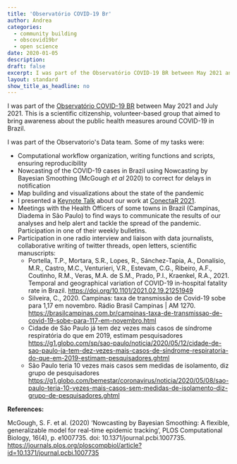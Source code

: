 ```yaml
---
title: 'Observatório COVID-19 Br'
author: Andrea
categories:
  - community building
  - obscovid19br
  - open science
date: 2020-01-05
description: 
draft: false
excerpt: I was part of the Observatório COVID-19 BR between May 2021 and July 2021. This is a scientific citizenship, volunteer-based group that aimed to bring awareness about the public health measures around COVID-19 in Brazil
layout: standard
show_title_as_headline: no
---
```

  
  
I was part of the [Observatório COVID-19 BR](https://covid19br.github.io) between May 2021 and July 2021. This is a scientific citizenship, volunteer-based group that aimed to bring awareness about the public health measures around COVID-19 in Brazil.

I was part of the Observatorio's Data team. Some of my tasks were: 

+ Computational workflow organization, writing functions and scripts, ensuring reproducibility
+ Nowcasting of the COVID-19 cases in Brazil using Nowcasting by Bayesian Smoothing (McGough _et al_ 2020) to correct for delays in notification
+ Map building and visualizations about the state of the pandemic
+ I presented a [Keynote Talk](/talk/conectar) about our work at [ConectaR 2021](https://conectar2021.github.io/ConectaR2021/).
+ Meetings with the Health Officers of some towns in Brazil (Campinas, Diadema in São Paulo) to find ways to communicate the results of our analyses and help alert and tackle the spread of the pandemic. Participation in one of their weekly bulletins.
+ Participation in one radio interview and liaison with data journalists, collaborative writing of twitter threads, open letters, scientific manuscripts:
  + Portella, T.P., Mortara, S.R., Lopes, R., Sánchez-Tapia, A., Donalísio, M.R., Castro, M.C., Venturieri, V.R., Estevam, C.G., Ribeiro, A.F., Coutinho, R.M., Veras, M.A. de S.M., Prado, P.I., Kraenkel, R.A., 2021. Temporal and geographical variation of COVID-19 in-hospital fatality rate in Brazil. https://doi.org/10.1101/2021.02.19.21251949
  + Silveira, C., 2020. Campinas: taxa de transmissão de Covid-19 sobe para 1,17 em novembro. Rádio Brasil Campinas | AM 1270. https://brasilcampinas.com.br/campinas-taxa-de-transmissao-de-covid-19-sobe-para-117-em-novembro.html
  + Cidade de São Paulo já tem dez vezes mais casos de síndrome respiratória do que em 2019, estimam pesquisadores https://g1.globo.com/sp/sao-paulo/noticia/2020/05/12/cidade-de-sao-paulo-ja-tem-dez-vezes-mais-casos-de-sindrome-respiratoria-do-que-em-2019-estimam-pesquisadores.ghtml
  + São Paulo teria 10 vezes mais casos sem medidas de isolamento, diz grupo de pesquisadores https://g1.globo.com/bemestar/coronavirus/noticia/2020/05/08/sao-paulo-teria-10-vezes-mais-casos-sem-medidas-de-isolamento-diz-grupo-de-pesquisadores.ghtml


__References:__

McGough, S. F. et al. (2020) ‘Nowcasting by Bayesian Smoothing: A flexible, generalizable model for real-time epidemic tracking’, PLOS Computational Biology, 16(4), p. e1007735. doi: 10.1371/journal.pcbi.1007735. https://journals.plos.org/ploscompbiol/article?id=10.1371/journal.pcbi.1007735

